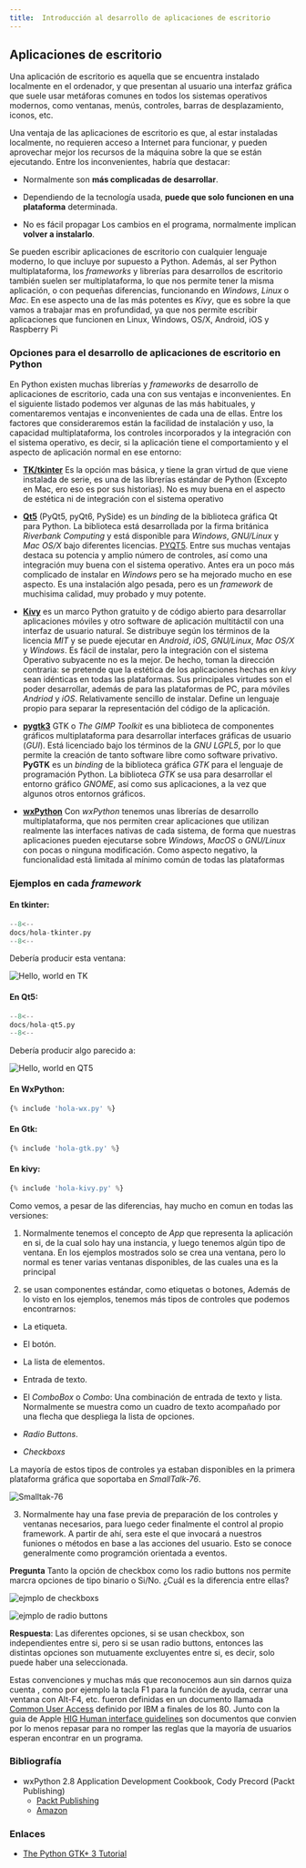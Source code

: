 ```yaml
---
title:  Introducción al desarrollo de aplicaciones de escritorio
---
```


## Aplicaciones de escritorio

Una aplicación de escritorio es aquella que se encuentra 
instalado localmente en el ordenador, y que presentan al usuario
una interfaz gráfica que suele usar metáforas comunes en todos
los sistemas operativos modernos, como ventanas, menús, controles,
barras de desplazamiento, iconos, etc.

Una ventaja de las aplicaciones de escritorio es que, al estar instaladas
localmente, no requieren acceso a Internet para funcionar, y pueden aprovechar
mejor los recursos de la máquina sobre la que se están ejecutando. Entre los
inconvenientes, habría que destacar:

- Normalmente son **más complicadas de desarrollar**.

- Dependiendo de la tecnología usada, **puede que solo funcionen
  en una plataforma** determinada.

- No es fácil propagar Los cambios en el programa, normalmente implican **volver
  a instalarlo**.

Se pueden escribir aplicaciones de escritorio con cualquier lenguaje moderno,
lo que incluye por supuesto a Python. Además, al ser Python multiplataforma,
los *frameworks* y librerías para desarrollos de escritorio también suelen ser
multiplataforma, lo que nos permite tener la misma aplicación, o con pequeñas
diferencias, funcionando en *Windows*, *Linux* o *Mac*. En ese aspecto una de las más
potentes es *Kivy*, que es sobre la que vamos a trabajar mas en profundidad, ya
que nos permite escribir aplicaciones que funcionen en Linux, Windows, OS/X,
Android, iOS y Raspberry Pi


### Opciones para el desarrollo de aplicaciones de escritorio en Python

En Python existen muchas librerías y *frameworks* de desarrollo de aplicaciones
de escritorio, cada una con sus ventajas e inconvenientes. En el siguiente
listado podemos ver algunas de las más habituales, y comentaremos ventajas e
inconvenientes de cada una de ellas.  Entre los factores que consideraremos
están la facilidad de instalación y uso, la capacidad multiplataforma, los
controles incorporados y la integración con el sistema operativo, es decir, si
la aplicación tiene el comportamiento y el aspecto de aplicación normal en ese
entorno:

- [**TK/tkinter**](https://docs.python.org/es/3/library/tkinter.html) Es la
  opción mas básica, y tiene la gran virtud de que viene instalada de serie, es
  una de las librerías estándar de Python (Excepto en Mac, ero eso es por sus
  historias). No es muy buena en el aspecto de estética ni de integración con
  el sistema operativo

- [**Qt5**](https://pygobject.readthedocs.io/en/latest/index.html) (PyQt5,
  pyQt6, PySide) es un _binding_ de la biblioteca gráfica Qt para Python.  La
  biblioteca está desarrollada por la firma británica _Riverbank Computing_ y
  está disponible para _Windows_, _GNU/Linux_ y _Mac OS/X_ bajo diferentes
  licencias.  [PYQT5](). Entre sus muchas ventajas destaca su potencia y amplio
  número de controles, así como una integración muy buena con el sistema
  operativo. Antes era un poco más complicado de instalar en _Windows_ pero se
  ha mejorado mucho en ese aspecto. Es una instalación algo pesada, pero es un
  _framework_ de muchisima calidad, muy probado y muy potente.

- [**Kivy**](https://kivy.org/) es un marco Python gratuito y de código abierto
  para desarrollar aplicaciones móviles y otro software de aplicación
  multitáctil con una interfaz de usuario natural. Se distribuye según los
  términos de la licencia _MIT_ y se puede ejecutar en _Android_, _iOS_, _GNU/Linux_, _Mac OS/X_
  y _Windows_. Es fácil de instalar, pero la integración con el sistema Operativo
  subyacente no es la mejor. De hecho, toman la dirección contraria: se pretende
  que la estética de los aplicaciones hechas en _kivy_ sean idénticas en todas las
  plataformas.  Sus principales virtudes son el poder desarrollar, además de
  para las plataformas de PC, para móviles _Andriod_ y _iOS_. Relativamente sencillo
  de instalar. Define un lenguaje propio para separar la representación del
  código de la aplicación.

- [**pygtk3**](http://pygtk.org/) GTK o _The GIMP Toolkit_ es una
  biblioteca de componentes gráficos multiplataforma para desarrollar interfaces
  gráficas de usuario (_GUI_). Está licenciado bajo los términos de la _GNU LGPL5_,
  por lo que permite la creación de tanto software libre como software
  privativo. **PyGTK** es un _binding_ de la biblioteca gráfica _GTK_ para el
  lenguaje de programación Python. La biblioteca _GTK_ se usa para desarrollar el
  entorno gráfico _GNOME_, así como sus aplicaciones, a la vez que algunos otros
  entornos gráficos.

- [**wxPython**](https://wxpython.org/) Con _wxPython_ tenemos unas
  librerías de desarrollo multiplataforma, que nos permiten crear aplicaciones
  que utilizan realmente las interfaces nativas de cada sistema, de forma que
  nuestras aplicaciones pueden ejecutarse sobre _Windows_, _MacOS_ o
  _GNU/Linux_ con pocas o ninguna modificación. Como aspecto negativo, la
  funcionalidad  está limitada al mínimo común de todas las plataformas

### Ejemplos en cada _framework_

#### En tkinter:

```python
--8<--
docs/hola-tkinter.py
--8<--
```

Debería producir esta ventana:

![Hello, world en TK](./hello-tk.png)


#### En Qt5:

```python
--8<--
docs/hola-qt5.py
--8<--
```

Debería producir algo parecido a:

![Hello, world en QT5](./hello-qt5.png)


#### En WxPython:

```python
{% include 'hola-wx.py' %}
```

#### En Gtk:

```python
{% include 'hola-gtk.py' %}
```

#### En kivy:

```python
{% include 'hola-kivy.py' %}
```

Como vemos, a pesar de las diferencias, hay mucho en comun en todas las
versiones:

1) Normalmente tenemos el concepto de  *App* que representa la aplicación en
si, de la cual solo hay una instancia, y luego tenemos algún tipo de ventana.
En los ejemplos mostrados solo se crea una ventana, pero lo normal es tener
varias ventanas disponibles, de las cuales una es la principal

2) se usan componentes estándar, como etiquetas o botones, Además de lo visto
en los ejemplos, tenemos más tipos de controles que podemos encontrarnos:

- La etiqueta.

- El botón.

- La lista de elementos.

- Entrada de texto.

- El _ComboBox_ o _Combo_: Una combinación de entrada de texto y lista. Normalmente
  se muestra como un cuadro de texto acompañado por una flecha que despliega
  la lista de opciones.

- _Radio Buttons_.

- _Checkboxs_

La mayoría de estos tipos de controles ya estaban disponibles en la primera
plataforma gráfica que soportaba en _SmallTalk-76_.

![Smalltak-76](smalltalk-76.png)

3) Normalmente hay una fase previa de preparación de los controles y ventanas
necesarios, para luego ceder finalmente el control al propio framework. A
partir de ahí, sera este el que invocará a nuestros funiones o métodos en base
a las acciones del usuario. Esto se conoce generalmente como programción
orientada a eventos.

**Pregunta** Tanto la opción de checkbox como los radio buttons nos permite
marcra opciones de tipo binario o Si/No. ¿Cuál es la diferencia entre ellas?

![ejmplo de checkboxs](checkboxs.png)

![ejmplo de radio buttons](radios.png)

**Respuesta**: Las diferentes opciones, si se usan checkbox, son independientes
entre si, pero si se usan radio buttons, entonces las distintas opciones son
mutuamente excluyentes entre si, es decir, solo puede haber una seleccionada.

Estas convenciones y muchas más que reconocemos aun sin darnos quiza cuenta ,
como por ejemplo la tacla F1 para la función de ayuda, cerrar una ventana con
Alt-F4, etc. fueron definidas en un documento llamada [Common User
Access](https://en.wikipedia.org/wiki/IBM_Common_User_Access) definido por IBM
a finales de los 80. Junto con la guia de Apple [HIG Human interface
guidelines](https://en.wikipedia.org/wiki/Human_interface_guidelines) son
documentos que convien por lo menos repasar para no romper las reglas que la
mayoría de usuarios esperan encontrar en un programa.


### Bibliografía

- wxPython 2.8 Application Development Cookbook, Cody Precord (Packt
    Publishing)
    - [Packt Publishing](https://www.packtpub.com/product/wxpython-2-8-application-development-cookbook/9781849511780)
    - [Amazon](https://www.amazon.es/Wxpython-2-8-Application-Development-Cookbook/dp/1849511780)

### Enlaces

- [The Python GTK+ 3 Tutorial](https://python-gtk-3-tutorial.readthedocs.io/en/latest/)
